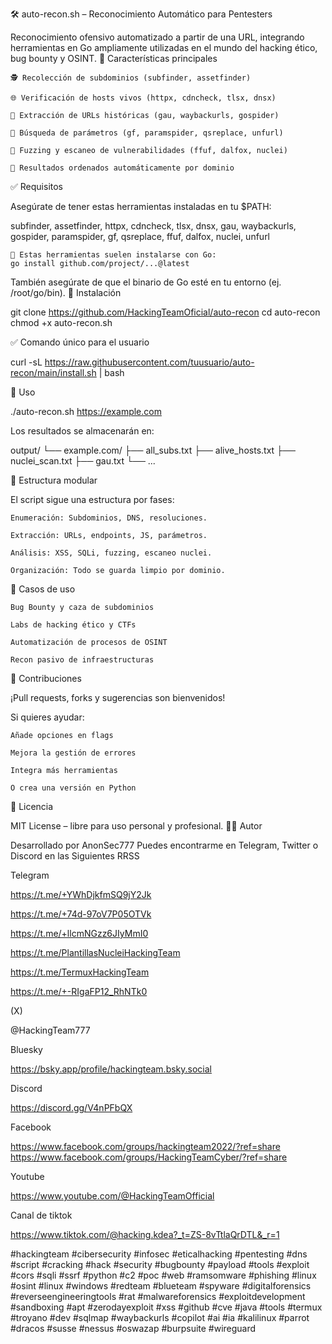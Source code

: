 🛠️ auto-recon.sh – Reconocimiento Automático para Pentesters

Reconocimiento ofensivo automatizado a partir de una URL, integrando herramientas en Go ampliamente utilizadas en el mundo del hacking ético, bug bounty y OSINT.
📌 Características principales

    🕵️ Recolección de subdominios (subfinder, assetfinder)

    🌐 Verificación de hosts vivos (httpx, cdncheck, tlsx, dnsx)

    🔎 Extracción de URLs históricas (gau, waybackurls, gospider)

    🔐 Búsqueda de parámetros (gf, paramspider, qsreplace, unfurl)

    🚨 Fuzzing y escaneo de vulnerabilidades (ffuf, dalfox, nuclei)

    🧼 Resultados ordenados automáticamente por dominio

✅ Requisitos

Asegúrate de tener estas herramientas instaladas en tu $PATH:

subfinder, assetfinder, httpx, cdncheck, tlsx, dnsx, gau, waybackurls,
gospider, paramspider, gf, qsreplace, ffuf, dalfox, nuclei, unfurl

    📌 Estas herramientas suelen instalarse con Go:
    go install github.com/project/...@latest

También asegúrate de que el binario de Go esté en tu entorno (ej. /root/go/bin).
🚀 Instalación

git clone
 https://github.com/HackingTeamOficial/auto-recon
cd auto-recon
chmod +x auto-recon.sh

✅ Comando único para el usuario

curl -sL https://raw.githubusercontent.com/tuusuario/auto-recon/main/install.sh | bash

🧪 Uso

./auto-recon.sh https://example.com

Los resultados se almacenarán en:

output/
└── example.com/
    ├── all_subs.txt
    ├── alive_hosts.txt
    ├── nuclei_scan.txt
    ├── gau.txt
    └── ...

📂 Estructura modular

El script sigue una estructura por fases:

    Enumeración: Subdominios, DNS, resoluciones.

    Extracción: URLs, endpoints, JS, parámetros.

    Análisis: XSS, SQLi, fuzzing, escaneo nuclei.

    Organización: Todo se guarda limpio por dominio.

🎯 Casos de uso

    Bug Bounty y caza de subdominios

    Labs de hacking ético y CTFs

    Automatización de procesos de OSINT

    Recon pasivo de infraestructuras

🤝 Contribuciones

¡Pull requests, forks y sugerencias son bienvenidos!

Si quieres ayudar:

    Añade opciones en flags

    Mejora la gestión de errores

    Integra más herramientas

    O crea una versión en Python

🪪 Licencia

MIT License – libre para uso personal y profesional.
👨‍💻 Autor

Desarrollado por AnonSec777
Puedes encontrarme en Telegram, Twitter o Discord en las Siguientes RRSS

Telegram

https://t.me/+YWhDjkfmSQ9jY2Jk

https://t.me/+74d-97oV7P05OTVk

https://t.me/+llcmNGzz6JIyMmI0

https://t.me/PlantillasNucleiHackingTeam

https://t.me/TermuxHackingTeam

https://t.me/+-RIgaFP12_RhNTk0

(X)

@HackingTeam777

Bluesky

https://bsky.app/profile/hackingteam.bsky.social

Discord

https://discord.gg/V4nPFbQX

Facebook

https://www.facebook.com/groups/hackingteam2022/?ref=share https://www.facebook.com/groups/HackingTeamCyber/?ref=share

Youtube

https://www.youtube.com/@HackingTeamOfficial

Canal de tiktok

https://www.tiktok.com/@hacking.kdea?_t=ZS-8vTtlaQrDTL&_r=1

#hackingteam #cibersecurity #infosec #eticalhacking #pentesting #dns #script #cracking #hack #security #bugbounty #payload #tools #exploit #cors #sqli #ssrf #python #c2 #poc #web #ramsomware #phishing #linux #osint #linux #windows #redteam #blueteam #spyware #digitalforensics #reverseengineeringtools #rat #malwareforensics #exploitdevelopment #sandboxing #apt #zerodayexploit #xss #github #cve #java #tools #termux #troyano #dev #sqlmap #waybackurls #copilot #ai #ia #kalilinux #parrot #dracos #susse #nessus #oswazap #burpsuite #wireguard
